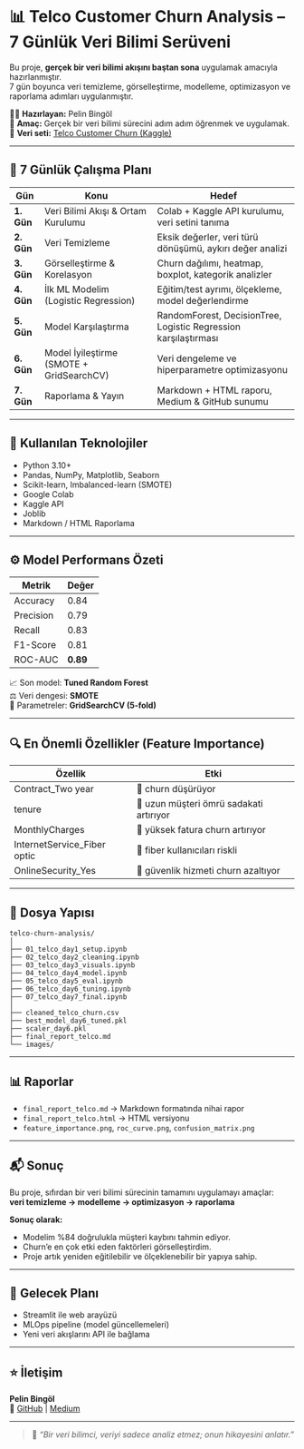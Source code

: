 # 📊 Telco Customer Churn Analysis – 7 Günlük Veri Bilimi Serüveni

Bu proje, **gerçek bir veri bilimi akışını baştan sona** uygulamak amacıyla hazırlanmıştır.  
7 gün boyunca veri temizleme, görselleştirme, modelleme, optimizasyon ve raporlama adımları uygulanmıştır.

👩‍💻 **Hazırlayan:** Pelin Bingöl  
🎯 **Amaç:** Gerçek bir veri bilimi sürecini adım adım öğrenmek ve uygulamak.  
🧠 **Veri seti:** [Telco Customer Churn (Kaggle)](https://www.kaggle.com/blastchar/telco-customer-churn)

---

## 📅 7 Günlük Çalışma Planı

| Gün | Konu | Hedef |
|-----|------|-------|
| **1. Gün** | Veri Bilimi Akışı & Ortam Kurulumu | Colab + Kaggle API kurulumu, veri setini tanıma |
| **2. Gün** | Veri Temizleme | Eksik değerler, veri türü dönüşümü, aykırı değer analizi |
| **3. Gün** | Görselleştirme & Korelasyon | Churn dağılımı, heatmap, boxplot, kategorik analizler |
| **4. Gün** | İlk ML Modelim (Logistic Regression) | Eğitim/test ayrımı, ölçekleme, model değerlendirme |
| **5. Gün** | Model Karşılaştırma | RandomForest, DecisionTree, Logistic Regression karşılaştırması |
| **6. Gün** | Model İyileştirme (SMOTE + GridSearchCV) | Veri dengeleme ve hiperparametre optimizasyonu |
| **7. Gün** | Raporlama & Yayın | Markdown + HTML raporu, Medium & GitHub sunumu |

---

## 🧰 Kullanılan Teknolojiler
- Python 3.10+  
- Pandas, NumPy, Matplotlib, Seaborn  
- Scikit-learn, Imbalanced-learn (SMOTE)  
- Google Colab  
- Kaggle API  
- Joblib  
- Markdown / HTML Raporlama  

---

## ⚙️ Model Performans Özeti

| Metrik | Değer |
|--------|-------|
| Accuracy | 0.84 |
| Precision | 0.79 |
| Recall | 0.83 |
| F1-Score | 0.81 |
| ROC-AUC | **0.89** |

📈 Son model: **Tuned Random Forest**  
⚖️ Veri dengesi: **SMOTE**  
🔧 Parametreler: **GridSearchCV (5-fold)**

---

## 🔍 En Önemli Özellikler (Feature Importance)

| Özellik | Etki |
|----------|------|
| Contract_Two year | 🔻 churn düşürüyor |
| tenure | 🔻 uzun müşteri ömrü sadakati artırıyor |
| MonthlyCharges | 🔺 yüksek fatura churn artırıyor |
| InternetService_Fiber optic | 🔺 fiber kullanıcıları riskli |
| OnlineSecurity_Yes | 🔻 güvenlik hizmeti churn azaltıyor |

---

## 📁 Dosya Yapısı
```
telco-churn-analysis/
│
├── 01_telco_day1_setup.ipynb
├── 02_telco_day2_cleaning.ipynb
├── 03_telco_day3_visuals.ipynb
├── 04_telco_day4_model.ipynb
├── 05_telco_day5_eval.ipynb
├── 06_telco_day6_tuning.ipynb
├── 07_telco_day7_final.ipynb
│
├── cleaned_telco_churn.csv
├── best_model_day6_tuned.pkl
├── scaler_day6.pkl
├── final_report_telco.md
└── images/
```

---

## 📊 Raporlar
- `final_report_telco.md` → Markdown formatında nihai rapor  
- `final_report_telco.html` → HTML versiyonu  
- `feature_importance.png`, `roc_curve.png`, `confusion_matrix.png`  

---

## 📬 Sonuç

Bu proje, sıfırdan bir veri bilimi sürecinin tamamını uygulamayı amaçlar:  
**veri temizleme → modelleme → optimizasyon → raporlama**

**Sonuç olarak:**
- Modelim %84 doğrulukla müşteri kaybını tahmin ediyor.  
- Churn’e en çok etki eden faktörleri görselleştirdim.  
- Proje artık yeniden eğitilebilir ve ölçeklenebilir bir yapıya sahip.  

---

## 🧠 Gelecek Planı
- Streamlit ile web arayüzü  
- MLOps pipeline (model güncellemeleri)  
- Yeni veri akışlarını API ile bağlama  

---

## ⭐ İletişim
**Pelin Bingöl**  
📩 [GitHub](https://github.com/pelinbingl) | [Medium](https://medium.com/@pelinbingl)

---

> 🌟 *“Bir veri bilimci, veriyi sadece analiz etmez; onun hikayesini anlatır.”*
